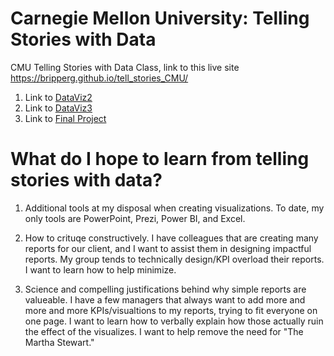 # Carnegie Mellon University: Telling Stories with Data
CMU Telling Stories with Data Class, link to this live site https://bripperg.github.io/tell_stories_CMU/

1. Link to [DataViz2](https://bripperg.github.io/tell_stories_CMU/dataviz2.html)
2. Link to [DataViz3](https://bripperg.github.io/tell_stories_CMU/dataviz3.html)
3. Link to [Final Project](https://bripperg.github.io/tell_stories_CMU/final_project_BrentRipperger.html)

# What do I hope to learn from telling stories with data?

1. Additional tools at my disposal when creating visualizations. To date, my only tools are PowerPoint, Prezi, Power BI, and Excel. 

2. How to crituqe constructively. I have colleagues that are creating many reports for our client, and I want to assist them in designing impactful reports. My group tends to technically design/KPI overload their reports. I want to learn how to help minimize. 

3. Science and compelling justifications behind why simple reports are valueable. I have a few managers that always want to add more and more and more KPIs/visualtions to my reports, trying to fit everyone on one page. I want to learn how to verbally explain how those actually ruin the effect of the visualizes. I want to help remove the need for "The Martha Stewart."
